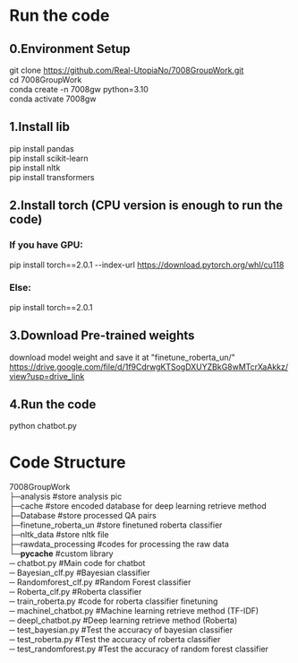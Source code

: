 # Run the code   
## 0.Environment Setup  
git clone https://github.com/Real-UtopiaNo/7008GroupWork.git  
cd 7008GroupWork  
conda create -n 7008gw python=3.10  
conda activate 7008gw  
## 1.Install lib  
pip install pandas  
pip install scikit-learn  
pip install nltk  
pip install transformers
## 2.Install torch (CPU version is enough to run the code)   
### If you have GPU:  
pip install torch==2.0.1 --index-url https://download.pytorch.org/whl/cu118  
### Else:  
pip install torch==2.0.1  
## 3.Download Pre-trained weights  
download model weight and save it at "finetune_roberta_un/"  
https://drive.google.com/file/d/1f9CdrwgKTSogDXUYZBkG8wMTcrXaAkkz/view?usp=drive_link  
## 4.Run the code
python chatbot.py  

# Code Structure  
7008GroupWork  
├─analysis      #store analysis pic  
├─cache      #store encoded database for deep learning retrieve method  
├─Database      #store processed QA pairs  
├─finetune_roberta_un      #store finetuned roberta classifier  
├─nltk_data      #store nltk file  
├─rawdata_processing      #codes for processing the raw data  
└─__pycache__      #custom library  
─ chatbot.py      #Main code for chatbot  
─ Bayesian_clf.py      #Bayesian classifier  
─ Randomforest_clf.py      #Random Forest classifier  
─ Roberta_clf.py      #Roberta classifier  
─ train_roberta.py      #code for roberta classifier finetuning  
─ machinel_chatbot.py      #Machine learning retrieve method (TF-IDF)  
─ deepl_chatbot.py      #Deep learning retrieve method (Roberta)  
─ test_bayesian.py      #Test the accuracy of bayesian classifier  
─ test_roberta.py      #Test the accuracy of roberta classifier  
─ test_randomforest.py      #Test the accuracy of random forest classifier  
